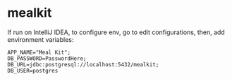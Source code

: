 # mealkit

If run on IntelliJ IDEA, to configure env, go to edit configurations, then, add environment variables:
```agsl
APP_NAME="Meal Kit";
DB_PASSWORD=PasswordHere;
DB_URL=jdbc:postgresql://localhost:5432/mealkit;
DB_USER=postgres
```
